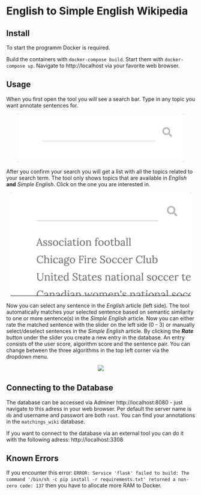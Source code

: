 # English to Simple English Wikipedia

## Install
To start the programm Docker is required.

Build the containers with `docker-compose build`. 
Start them with `docker-compose up`.
Navigate to http://localhost via your favorite web browser.

## Usage

When you first open the tool you will see a search bar. Type in any topic you want annotate sentences for.

<p align="center">
  <img src="gif/search-bar.gif"><img />
</p>


After you confirm your search you will get a list with all the topics related to your search term. The tool only shows topics that are available in _English_ __and__ _Simple English_. Click on the one you are interested in. 

<p align="center">
  <img src="gif/list.gif"><img />
</p>

Now you can select any sentence in the _English_ article (left side). The tool automatically matches your selected sentence based on semantic similarity to one or more sentence(s) in the _Simple English_ article. Now you can either rate the matched sentence with the slider on the left side (0 - 3) or manually select/deselect sentences in the _Simple English_ article. By clicking the ___Rate___ button under the slider you create a new entry in the database. An entry consists of the user score, algorithm score and the sentence pair. You can change between the three algorithms in the top left corner via the dropdown menu.

<p align="center">
  <img src="gif/main.gif"><img />
</p> 

## Connecting to the Database

The database can be accessed via Adminer http://localhost:8080 - just navigate to this adress in your web browser.
Per default the server name is `db` and username and passwort are both `root`. You can find your annotations in the `matchings_wiki` database.

If you want to connect to the database via an external tool you can do it with the following adress: http://localhost:3308

## Known Errors
If you encounter this error: 
`ERROR: Service 'flask' failed to build: The command '/bin/sh -c pip install -r requirements.txt' returned a non-zero code: 137`
then you have to allocate more RAM to Docker.

